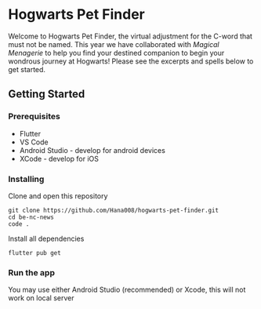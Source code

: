 # Hogwarts Pet Finder

Welcome to Hogwarts Pet Finder, the virtual adjustment for the C-word that must not be named. This year we have collaborated with *Magical Menagerie* to help you find your destined companion to begin your wondrous journey at Hogwarts! Please see the excerpts and spells below to get started.

## Getting Started

### Prerequisites

* Flutter
* VS Code
* Android Studio - develop for android devices
* XCode - develop for iOS 

### Installing


Clone and open this repository

```
git clone https://github.com/Hana008/hogwarts-pet-finder.git
cd be-nc-news
code .
```

Install all dependencies

```
flutter pub get
```

### Run the app 

You may use either Android Studio (recommended) or Xcode, this will not work on local server



